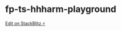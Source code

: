 # fp-ts-hhharm-playground

[Edit on StackBlitz ⚡️](https://stackblitz.com/edit/fp-ts-hhharm-playground)